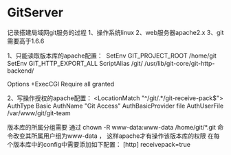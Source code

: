 # GitServer
记录搭建局域网git服务的过程
1、操作系统linux
2、web服务器apache2.x
3、git 需要高于1.6.6

1、只能读取版本库的apache配置：
  SetEnv GIT_PROJECT_ROOT /home/git
  SetEnv GIT_HTTP_EXPORT_ALL
  ScriptAlias /git/ /usr/lib/git-core/git-http-backend/
  
  <Location />
    Options +ExecCGI
    Require all granted
  </Location>
  
2、写操作授权的apache配置：
    <LocationMatch "^/git/.*/git-receive-pack$">
      AuthType Basic
      AuthName "Git Access"
      AuthBasicProvider file
      AuthUserFile /var/www/git/git-team
    </LocationMath>
 
 版本库的所属分组需要 通过 chown -R www-data:www-data /home/git/*.git 命令改变其所属用户组为www-data ，
 这样apache才有操作该版本库的权限
 在每个版本库中的config中需要添加如下配置：
 [http]
      receivepack=true
